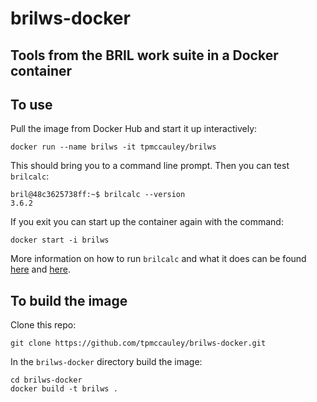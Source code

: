 # brilws-docker

## Tools from the BRIL work suite in a Docker container

## To use
Pull the image from Docker Hub and start it up interactively:
```
docker run --name brilws -it tpmccauley/brilws
```

This should bring you to a command line prompt. Then you can test `brilcalc`:

```
bril@48c3625738ff:~$ brilcalc --version
3.6.2
```

If you exit you can start up the container again with the command:

```
docker start -i brilws
```

More information on how to run `brilcalc` and what it does can be found [here](http://opendata.cern.ch/docs/cms-guide-luminosity-calculation) and [here](https://cms-opendata-workshop.github.io/workshop-lesson-luminosity/).

## To build the image
Clone this repo:

```
git clone https://github.com/tpmccauley/brilws-docker.git
```

In the `brilws-docker` directory build the image:

```
cd brilws-docker
docker build -t brilws .
```


